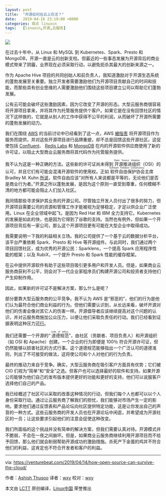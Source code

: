 ```yaml
---
layout: post
title:	"开源如何在云上存活？"
date:	2019-04-16 23:19:00 +0800 
categories:	观点 linuxcn 
tags:	[linuxcn,开源,云服务]
---
```



![](/Asserts/Images//attachment/album/201904/16/230952e5x9j7yi777y5aeq.jpg)


在过去十年中，从 Linux 和 MySQL 到 Kubernetes、Spark、Presto 和 MongoDB，开源一直是云的创新支柱。但最近的一些事态发展为开源背后的商业模式带来了阴霾，业界现在必须采取行动，以避免扼杀其最大的创新来源之一。


作为 Apache Hive 项目的共同创始人和前负责人，我知道激励对于开源生态系统的蓬勃发展至关重要。独立开发者需要激励他们为开源项目贡献自己的时间和技能，而那些具有创业思维的人需要激励他们围绕这些项目建立公司以帮助它们蓬勃发展。


公有云可能会破坏这些激励因素，因为它改变了开源的形态。大型云服务商很容易将开源项目拿来，并将其作为托管服务提供个客户。如果它是在没有回馈社区的情况下这样做的，它就是从别人的工作中获得不公平的利润，从而破坏了开源所需要的蓬勃发展的动力。


我们在围绕 [AWS](https://venturebeat.com/2019/01/17/amazons-aws-launches-full-managed-data-backup-service/) 的当前讨论中已经看到了这一点，AWS [被指责](https://techcrunch.com/2019/01/09/aws-gives-open-source-the-middle-finger/) 将开源项目作为服务而提供，并对这些开源项目进行品牌重塑，却不总是回馈这些开源社区。这促使包括 [Confluent](https://www.confluent.io/blog/license-changes-confluent-platform)、 [Redis Labs](https://redislabs.com/blog/redis-license-bsd-will-remain-bsd/) 和 [MongoDB](https://www.mongodb.com/press/mongodb-issues-new-server-side-public-license-for-mongodb-community-server) 在内的开源软件供应商使用了新的许可证，以阻止大型商业云服务商将其代码作为托管服务提供。


我不认为这是一种正确的方法。这些新的许可证尚未得到<ruby> 开源推进组织 <rp>  （ </rp> <rt>  Open Source Initiative </rt> <rp>  ） </rp></ruby>（OSI）的认可，并且它们有可能会混淆开源软件的使用权。正如<ruby> 软件自由保护协会 <rp>  （ </rp> <rt>  Software Freedom Conservancy </rt> <rp>  ） </rp></ruby>主席 Bradley M. Kuhn [所说](https://www.businessinsider.com/amazon-web-services-open-source-licensing-undermine-2018-12)，软件自由应该“对所有人来说都是平等的，无论他们是否是商业行为者。”开源之所以蓬勃发展，是因为这个原则一直受到尊重，任何模糊不清的地方都可能会阻止人们加入社区。


我同情那些寻求保护其业务的开源公司。尽管独立开发人员付出了很多的努力，但开源项目需要公司的资源和管理工作才能被视为足够稳定，才足以供企业广泛使用。Linux 在企业领域中起飞，是因为 Red Hat 和 IBM 全力支持它。Kubernetes 的发展是如此的快，也是因为它得到了谷歌的支持。当然也有例外，但如果一个开源项目背后有一家公司，那么这个开源项目更有可能在大型企业中取得成功。


我需要说明一下我的利益相关立场。我的公司提供了一个基于云的数据分析平台，该平台严重依赖 Spark、Presto 和 Hive 等开源组件。与此同时，我们通过两个项目回馈社区，成为优秀的开源公民：Sparklens，一个提高 Spark 应用程序性能的框架；以及 RubiX，一个提升 Presto 和 Spark 性能的缓存框架。


在云中提供开源软件有助于这些项目吸引更多用户和开发人员。但是，如果商业云服务商获利不公平，则会对下一代企业家程序员们构建开源公司和投资者支持他们产生抑制作用。


因此，如果新的许可证不是解决方案，那么什么是呢？


部分要靠大型云服务商的公平竞争。我不认为 AWS 是“邪恶的”，他们的行为是他们认为最符合他们商业利益的行为。但他们需要认识到，从长远来看，破坏开源对他们的伤害会像对其它人的伤害一样。开源倡导者应该继续提高对这个问题的认识，并对云服务商施加公众压力，以便让他们采取负责任的行动。我们已经看到证据表明这种压力[可行](https://www.geekwire.com/2018/firecracker-amazon-web-services-reinvents-serverless-computing-infrastructure-open-source-reputation/)。


我们还需要一个开源的“<ruby> 道德规范 <rp>  （ </rp> <rt>  code of ethics </rt> <rp>  ） </rp></ruby>”，由社区（贡献者、项目负责人）和开源组织（如 OSI 和 Apache）创建。一个企业的行为即便是 100％ 符合开源许可证，但仍然能够以损害社区的方式行事。这个道德规范能够指出一个广泛认可的道德准则，列出了不可接受的做法，这将使公司和个人对他们的行为负责。


最终的推动力来自于竞争。确实，大型云服务商在吸引客户方面具有优势；它们被 CIO 们视为“简单”和“安全”之选。但客户也可以选择最好的软件和支持。如果开源公司能够为他们自己的发布版本提供更好的功能和更好的支持，他们可以说服客户选择他们自己的产品。


我已经概述了社区可以采取的改善这种情况的行动，但我们每个人也都可以以个人身份采取行动。通过让云服务商了解我们的担忧，我们能够对市场产生一定的影响。要求他们通过反馈表和产品论坛向社区提供特定功能，这是让你发出自己的声音的一种方式。这些云服务商的开发人员也在开源论坛中闲逛，并希望成为开源社区的一员；让这些要求引起他们的注意会促使这种改变。


我们所面临的这个挑战并没有简单的解决方案，但我们需要认真对待。开源模式并不脆弱，不会在一夜之间崩坏。但是，如果商业云服务商继续利用开源项目而不给予回馈，那么他们就会削弱帮助开源成功的激励措施。杀死产下金蛋的鸡并不符合他们的利益，这肯定也不符合开发者和客户的利益。




---


via: <https://venturebeat.com/2019/04/14/how-open-source-can-survive-the-cloud/> 


作者：[Ashish Thusoo](https://venturebeat.com/author/ashish-thusoo-qubole/) 译者：[wxy](https://github.com/wxy) 校对：[wxy](https://github.com/wxy)


本文由 [LCTT](https://github.com/LCTT/TranslateProject) 原创编译，[Linux中国](https://linux.cn/) 荣誉推出
